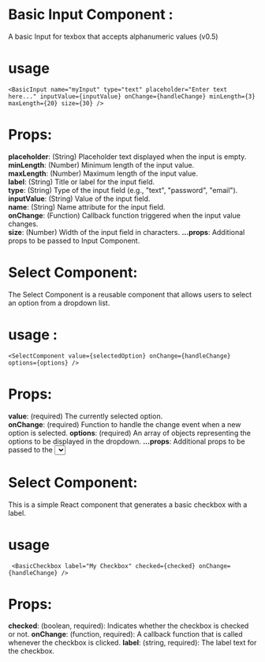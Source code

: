 # Basic Input Component :

A basic Input for texbox that accepts alphanumeric values (v0.5)

# usage

`<BasicInput
        name="myInput"
        type="text"
        placeholder="Enter text here..."
        inputValue={inputValue}
        onChange={handleChange}
        minLength={3}
        maxLength={20}
        size={30}
      />`

# Props:

**placeholder**: (String) Placeholder text displayed when the input is empty.  
**minLength**: (Number) Minimum length of the input value.  
**maxLength**: (Number) Maximum length of the input value.  
**label**: (String) Title or label for the input field.  
**type**: (String) Type of the input field (e.g., "text", "password", "email").  
**inputValue**: (String) Value of the input field.  
**name**: (String) Name attribute for the input field.  
**onChange**: (Function) Callback function triggered when the input value changes.  
**size**: (Number) Width of the input field in characters.
**...props**: Additional props to be passed to Input Component.

# Select Component:

The Select Component is a reusable component that allows users to select an option from a dropdown list.

# usage :

`<SelectComponent
      value={selectedOption}
      onChange={handleChange}
      options={options}
    />`

# Props:

**value**: (required) The currently selected option.  
**onChange**: (required) Function to handle the change event when a new option is selected.
**options**: (required) An array of objects representing the options to be displayed in the dropdown.
**...props**: Additional props to be passed to the <select> element.

# Select Component:

This is a simple React component that generates a basic checkbox with a label.

# usage

` <BasicCheckbox
      label="My Checkbox"
      checked={checked}
      onChange={handleChange}
    />`

#  Props:
**checked**: (boolean, required): Indicates whether the checkbox is checked or not.
**onChange**:  (function, required): A callback function that is called whenever the checkbox is clicked.
**label**: (string, required): The label text for the checkbox.
